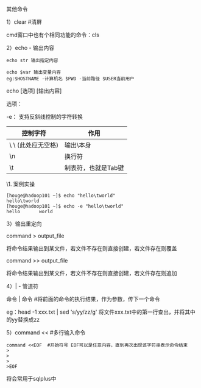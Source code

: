 其他命令

1）clear #清屏

 cmd窗口中也有个相同功能的命令：cls

 

2）echo - 输出内容

```SHELL
echo str 输出指定内容

echo $var 输出变量内容  
eg:$HOSTNAME -计算机名 $PWD -当前路径 $USER当前用户
```

echo [选项] [输出内容]

选项： 

 -e：  支持反斜线控制的字符转换

| 控制字符           | 作用                |
| ------------------ | ------------------- |
| \ \ (此处应无空格) | 输出\本身           |
| \n                 | 换行符              |
| \t                 | 制表符，也就是Tab键 |

\1. 案例实操

```SHELL
[houge@hadoop101 ~]$ echo "hello\tworld"
hello\tworld
[houge@hadoop101 ~]$ echo -e "hello\tworld"
hello		world
```

3）输出重定向

command > output_file 

将命令结果输出到某文件，若文件不存在则直接创建，若文件存在则覆盖

command >> output_file

将命令结果输出到某文件，若文件不存在则直接创建，若文件存在则追加

 

4）| - 管道符

命令 | 命令  #将前面的命令的执行结果，作为参数，传下一个命令

eg：head -1 xxx.txt | sed 's/yy/zz/g' 将文件xxx.txt中的第一行查出，并将其中的yy替换成zz

 

5）command << #多行输入命令

```SHELL
command <<EOF  #开始符号 EOF可以是任意内容，直到再次出现该字符串表示命令结束
>
>
>
>EOF
```

将会常用于sqlplus中